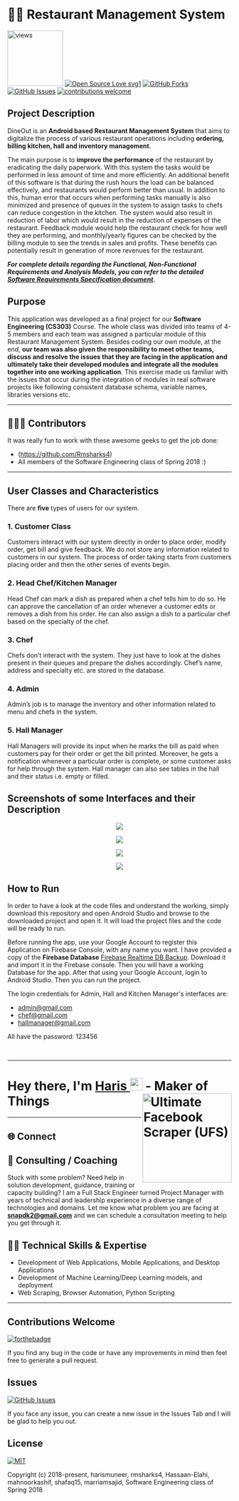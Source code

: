 # 👨‍🍳 Restaurant Management System

<a href="https://github.com/harismuneer"><img alt="views" title="Github views" src="https://komarev.com/ghpvc/?username=harismuneer&style=flat-square" width="125"/></a>
[![Open Source Love svg1](https://badges.frapsoft.com/os/v1/open-source.svg?v=103)](#)
[![GitHub Forks](https://img.shields.io/github/forks/harismuneer/Restaurant-Management-System.svg?style=social&label=Fork&maxAge=2592000)](https://www.github.com/harismuneer/Restaurant-Management-System/fork)
[![GitHub Issues](https://img.shields.io/github/issues/harismuneer/Restaurant-Management-System.svg?style=flat&label=Issues&maxAge=2592000)](https://www.github.com/harismuneer/Restaurant-Management-System/issues)
[![contributions welcome](https://img.shields.io/badge/contributions-welcome-brightgreen.svg?style=flat&label=Contributions&colorA=red&colorB=black	)](#)

## Project Description
DineOut is an **Android based Restaurant Management System** that aims to digitalize the process of various restaurant operations including **ordering, billing kitchen, hall and inventory management**. 

The main purpose is to **improve the performance** of the restaurant by eradicating the daily paperwork. With this system the tasks
would be performed in less amount of time and more efficiently. An additional benefit of this software is that during the rush hours the load can be balanced effectively, and restaurants would perform better than usual. In addition to this, human error that occurs when performing tasks manually is also minimized and presence of queues in the system to assign tasks to chefs can reduce congestion in the kitchen. The system would also result in reduction of labor which would result in the reduction of expenses of the restaurant. Feedback module would help the restaurant check for how well they are performing, and monthly/yearly figures can be checked by the billing module to see the trends in sales and profits. These benefits can potentially result in generation of more revenues for the restaurant. 

***For complete details regarding the Functional, Non-Functional Requirements and Analysis Models, you can refer to the detailed [Software Requirements Specification document](../master/documents/SRS%20(Latest).pdf).***

## Purpose
This application was developed as a final project for our **Software Engineering (CS303)** Course. The whole class was divided into teams of 4-5 members and each team was assigned a particular module of this Restaurant Management System. Besides coding our own module, at the end, **our team was also given the responsibility to meet other teams, discuss and resolve the issues that they are facing in the application and ultimately take their developed modules and integrate all the modules together into one working application**. This exercise made us familiar with the issues that occur during the integration of modules in real software projects like following consistent database schema, variable names, libraries versions etc.


---
## 👨🏼‍💻 Contributors
It was really fun to work with these awesome geeks to get the job done:

* (https://github.com/Rmsharks4)
* All members of the Software Engineering class of Spring 2018 :)

---


## User Classes and Characteristics
There are **five** types of users for our system. 

### 1. Customer Class
Customers interact with our system directly in order to place order, modify order, get bill and give feedback. We do not store any information related to customers in our system. The process of order taking starts from customers placing order and then the other series of events begin.

### 2. Head Chef/Kitchen Manager
Head Chef can mark a dish as prepared when a chef tells him to do so. He can approve the cancellation of an order whenever a customer edits or removes a dish from his order. He can also assign a dish to a particular chef based on the specialty of the chef.

### 3. Chef
Chefs don’t interact with the system. They just have to look at the dishes present in their queues and prepare the dishes accordingly. Chef’s name, address and specialty etc. are stored in the database.

### 4. Admin
Admin’s job is to manage the inventory and other information related to menu and chefs in the system.

### 5. Hall Manager
Hall Managers will provide its input when he marks the bill as paid when customers pay for their order or get the bill printed. Moreover, he gets a notification whenever a particular order is complete, or some customer asks for help through the system. Hall manager can also see tables in the hall and their status i.e. empty or filled.


## Screenshots of some Interfaces and their Description

<p align="middle">
  <img src="../master/images/1.PNG"/>
 </p>
 
 <p align="middle">
  <img src="../master/images/2.PNG"/>
 </p>

<p align="middle">
  <img src="../master/images/3.PNG"/>
 </p>
 
 <p align="middle">
  <img src="../master/images/4.PNG"/>
 </p>

## How to Run

In order to have a look at the code files and understand the working, simply download this repository and open Android Studio and browse to the downloaded project and open it. It will load the project files and the code will be ready to run. 

Before running the app, use your Google Account to register this Application on Firebase Console, with any name you want. I have provided a copy of the **Firebase Database** [Firebase Realtime DB Backup](../master/database/Firebase%20Realtime%20DB%20Backup.json). Download it and import it in the Firebase console. Then you will have a working Database for the app. After that using your Google Account, login to Android Studio. Then you can run the project.

The login credentials for Admin, Hall and Kitchen Manager's interfaces are:
- admin@gmail.com
- chef@gmail.com
- hallmanager@gmail.com

All have the password: 123456

<br>
<hr>
<h1 align="left">Hey there, I'm <a href="https://www.linkedin.com/in/harismuneer/">Haris </a><img src="https://media.giphy.com/media/hvRJCLFzcasrR4ia7z/giphy.gif" width="28"> 
 <a href="https://github.com/harismuneer/Ultimate-Facebook-Scraper"><img align="right" src="https://user-images.githubusercontent.com/30947706/79588950-17515780-80ee-11ea-8f66-e26da49fa052.png" alt="Ultimate Facebook Scraper (UFS)" width="200"/></a> - Maker of Things</h1> 



<hr>

<h2 align="left">🌐 Connect</h2>
<p align="left">

</p>


## 🤝 Consulting / Coaching
Stuck with some problem? Need help in solution development, guidance, training or capacity building? I am a Full Stack Engineer turned Project Manager with years of technical and leadership experience in a diverse range of technologies and domains. Let me know what problem you are facing at <b>snapdk2@gmail.com</b> and we can schedule a consultation meeting to help you get through it.

## 👨‍💻 Technical Skills & Expertise

- Development of Web Applications, Mobile Applications, and Desktop Applications
- Development of Machine Learning/Deep Learning models, and deployment 
- Web Scraping, Browser Automation, Python Scripting
<hr>

## Contributions Welcome
[![forthebadge](https://forthebadge.com/images/badges/built-with-love.svg)](#)

If you find any bug in the code or have any improvements in mind then feel free to generate a pull request.

## Issues
[![GitHub Issues](https://img.shields.io/github/issues/harismuneer/Restaurant-Management-System.svg?style=flat&label=Issues&maxAge=2592000)](https://www.github.com/harismuneer/Restaurant-Management-System/issues)

If you face any issue, you can create a new issue in the Issues Tab and I will be glad to help you out.

## License
[![MIT](https://img.shields.io/cocoapods/l/AFNetworking.svg?style=style&label=License&maxAge=2592000)](../master/LICENSE)

Copyright (c) 2018-present, harismuneer, rmsharks4, Hassaan-Elahi, mahnoorkashif, shafaq15, marriamsajid, Software Engineering class of Spring 2018                                                        
